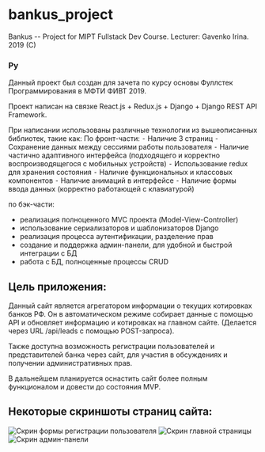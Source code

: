 # bankus_project
Bankus -- Project for MIPT Fullstack Dev Course. Lecturer: Gavenko Irina. 2019 (C)


### Ру

Данный проект был создан для зачета по курсу основы Фуллстек Программирования в МФТИ ФИВТ 2019. 

Проект написан на связке React.js + Redux.js + Django + Django REST API Framework. 

При написании использованы различные технологии из вышеописанных библиотек, такие как: 
По фронт-части: 
 ⁃ Наличие 3 страниц
 ⁃ Сохранение данных между сессиями работы пользователя
 ⁃ Наличие частично адаптивного интерфейса (подходящего и корректно воспроизводящегося с мобильных устройств)
 ⁃ Использование redux для хранения состояния
 ⁃ Наличие функциональных и классовых компонентов
 ⁃ Наличие анимаций в интерфейсе
 ⁃ Наличие формы ввода данных (корректно работающей с клавиатурой)

по бэк-части:
- реализация полноценного MVC проекта (Model-View-Controller)
- использование сериализаторов и шаблонизаторов Django
- реализация процесса аутентификации, разделение прав
- создание и поддержка админ-панели, для удобной и быстрой интеграции с БД
- работа с БД, полноценные процессы CRUD


## Цель приложения: 

Данный сайт является агрегатором информации о текущих котировках банков РФ. Он в автоматическом режиме собирает данные с помощью API и обновляет информацию и котировках на главном сайте. (Делается через URL /api/leads с помощью POST-запроса).

Также доступна возможность регистрации пользователей и представителей банка через сайт, для участия в обсуждениях и получении административных прав.

В дальнейшем планируется оснастить сайт более полным функционалом и довести до состояния MVP.

## Некоторые скриншоты страниц сайта:

![Скрин формы регистрации пользователя](https://sun9-3.userapi.com/c206516/v206516427/382af/Msvw7qqE_Gs.jpg)
![Скрин главной страницы](https://sun9-48.userapi.com/c206516/v206516320/39612/NvMuelBUox0.jpg)
![Скрин админ-панели](https://sun9-71.userapi.com/c206516/v206516320/3961b/nHBGqozbze4.jpg)

